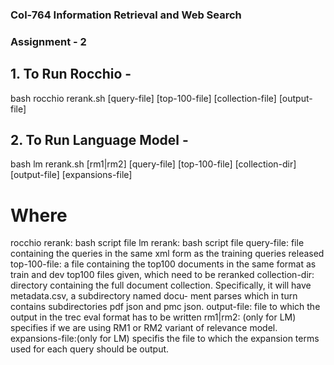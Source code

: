 ### Col-764 Information Retrieval and Web Search
### Assignment - 2

## 1. To Run Rocchio -
bash rocchio rerank.sh [query-file] [top-100-file] [collection-file] [output-
file]
## 2. To Run Language Model -
bash lm rerank.sh [rm1|rm2] [query-file] [top-100-file] [collection-dir]
[output-file] [expansions-file]

# Where
rocchio rerank:	bash script file
lm rerank:	bash script file
query-file:	file containing the queries in the same xml form as the training
		queries released
top-100-file:	a file containing the top100 documents in the same format as
		train and dev top100 files given, which need to be reranked
collection-dir:	directory containing the full document collection. Specifically,
		it will have metadata.csv, a subdirectory named docu-
		ment parses which in turn contains subdirectories pdf json
		and pmc json.
output-file:	file to which the output in the trec eval format has to be written
rm1|rm2:	(only for LM) specifies if we are using RM1 or RM2 variant of
		relevance model.
expansions-file:(only for LM) specifis the file to which the expansion terms used
		for each query should be output.

